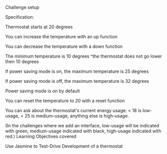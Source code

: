 Challenge setup

Specification:

Thermostat starts at 20 degrees

You can increase the temperature with an up function

You can decrease the temperature with a down function

The minimum temperature is 10 degrees
^the thermostat does not go lower then 10 degrees

If power saving mode is on, the maximum temperature is 25 degrees

If power saving mode is off, the maximum temperature is 32 degrees

Power saving mode is on by default

You can reset the temperature to 20 with a reset function

You can ask about the thermostat's current energy usage: < 18 is low-usage, < 25 is medium-usage, anything else is high-usage.

(In the challenges where we add an interface, low-usage will be indicated with green, medium-usage indicated with black, high-usage indicated with red.)
Learning Objectives covered

Use Jasmine to Test-Drive Development of a thermostat
